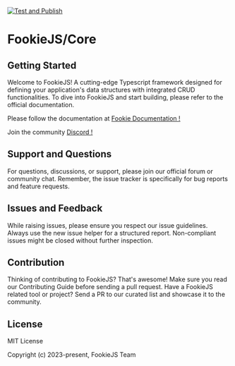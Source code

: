 [![Test and Publish](https://github.com/fookiejs/core/actions/workflows/deno.yml/badge.svg)](https://github.com/fookiejs/core/actions/workflows/deno.yml)

# FookieJS/Core

## Getting Started

Welcome to FookieJS! A cutting-edge Typescript framework designed for defining your application's data structures with
integrated CRUD functionalities. To dive into FookieJS and start building, please refer to the official documentation.

Please follow the documentation at [Fookie Documentation !](https://fookiejs.github.io/core/#/)

Join the community [Discord !](https://discord.gg/Y4BPxTUMsh)

## Support and Questions

For questions, discussions, or support, please join our official forum or community chat. Remember, the issue tracker is
specifically for bug reports and feature requests.

## Issues and Feedback

While raising issues, please ensure you respect our issue guidelines. Always use the new issue helper for a structured
report. Non-compliant issues might be closed without further inspection.

## Contribution

Thinking of contributing to FookieJS? That's awesome! Make sure you read our Contributing Guide before sending a pull
request. Have a FookieJS related tool or project? Send a PR to our curated list and showcase it to the community.

## License

MIT License

Copyright (c) 2023-present, FookieJS Team
